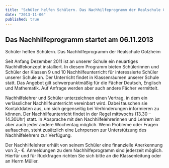 ```yaml
---
title: "Schüler helfen Schülern. Das Nachhilfeprogramm der Realschule Golzheim"
date: "2013-11-06"
published: true
---
```


## Das Nachhilfeprogramm startet am 06.11.2013

Schüler helfen Schülern. Das Nachhilfeprogramm der Realschule Golzheim

Seit Anfang Dezember 2011 ist an unserer Schule ein neuartiges Nachhilfekonzept installiert. In diesem Programm bieten Schülerinnen und Schüler der Klassen 9 und 10 Nachhilfeunterricht für interessierte Schüler unserer Schule an. Der Unterricht findet in Klassenräumen unserer Schule statt. Das Angebot gilt schwerpunktmäßig für die Fächer Deutsch, Englisch und Mathematik. Auf Anfrage werden aber auch andere Fächer vermittelt.

Nachhilfelehrer und Schüler unterzeichnen einen Vertrag, in dem ein verlässlicher Nachhilfeunterricht vereinbart wird. Dabei tauschen sie Kontaktdaten aus, um sich gegenseitig bei Verhinderungen informieren zu können. Der Nachhilfeunterricht findet in der Regel mittwochs (13.30 – 14.30Uhr) statt. In Absprache mit den Nachhilfelehrerinnen und Lehrern ist aber auch jeder andere Wochentag möglich. Wenn Probleme oder Fragen auftauchen, steht zusätzlich eine Lehrperson zur Unterstützung des Nachhilfelehrers zur Verfügung.

Der Nachhilfelehrer erhält von seinem Schüler eine finanzielle Anerkennung von 3,- €. Anmeldungen zu dem Nachhilfeprogramm sind jederzeit möglich. Hierfür und für Rückfragen richten Sie sich bitte an die Klassenleitung oder an Herrn Müller. 
